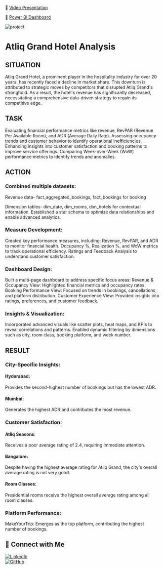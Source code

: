 📌 [Video Presentation](https://www.linkedin.com/posts/kuldeep-tanwar2845_%F0%9D%97%A5%F0%9D%97%B2%F0%9D%98%80%F0%9D%98%82%F0%9D%97%BA%F0%9D%97%B6%F0%9D%97%BB%F0%9D%97%B4-%F0%9D%97%A0%F0%9D%98%86-%F0%9D%97%97%F0%9D%97%AE%F0%9D%98%81%F0%9D%97%AE-%F0%9D%97%94%F0%9D%97%BB%F0%9D%97%AE%F0%9D%97%B9%F0%9D%98%86-activity-7281245614414217216-y29k?utm_source=share&utm_medium=member_desktop)

📌 [Power BI Dashboard](https://lnkd.in/dqYfruMr)

![project](https://github.com/tanwar2845/Hotel-Grand/blob/main/Images/Screenshot.png)

# Atliq Grand Hotel Analysis
## SITUATION
Atliq Grand Hotel, a prominent player in the hospitality industry for over 20 years, has recently faced a decline in market share.
This downturn is attributed to strategic moves by competitors that disrupted Atliq Grand's stronghold. As a result, the hotel's 
revenue has significantly decreased, necessitating a comprehensive data-driven strategy to regain its competitive edge.

## TASK
Evaluating financial performance metrics like revenue, RevPAR (Revenue Per Available Room), and ADR (Average Daily Rate).
Assessing occupancy trends and customer behavior to identify operational inefficiencies.
Enhancing insights into customer satisfaction and booking patterns to improve service offerings.
Comparing Week-over-Week (WoW) performance metrics to identify trends and anomalies.

## ACTION
### Combined multiple datasets:
Revenue data-
fact_aggregated_bookings, 
fact_bookings for booking 

Dimension tables- 
dim_date, 
dim_rooms, 
dim_hotels 
for contextual information.
Established a star schema to optimize data relationships and enable advanced analytics.

### Measure Development:
Created key performance measures, including:
Revenue, RevPAR, and ADR to monitor financial health.
Occupancy %, Realization %, and WoW metrics to track operational efficiency.
Ratings and Feedback Analysis to understand customer satisfaction.

### Dashboard Design:
Built a multi-page dashboard to address specific focus areas:
Revenue & Occupancy View: Highlighted financial metrics and occupancy rates.
Booking Performance View: Focused on trends in bookings, cancellations, and platform distribution.
Customer Experience View: Provided insights into ratings, preferences, and customer feedback.

### Insights & Visualization:
Incorporated advanced visuals like scatter plots, heat maps, and KPIs to reveal correlations and patterns.
Enabled dynamic filtering by dimensions such as city, room class, booking platform, and week number.

## RESULT

### City-Specific Insights:

#### Hyderabad:
Provides the second-highest number of bookings but has the lowest ADR.
#### Mumbai:
Generates the highest ADR and contributes the most revenue.

### Customer Satisfaction:

#### Atliq Seasons:
Receives a poor average rating of 2.4, requiring immediate attention.
#### Bangalore: 
Despite having the highest average rating for Atliq Grand, the city's overall average rating is not very good.
#### Room Classes: 
Presidential rooms receive the highest overall average rating among all room classes.

### Platform Performance:

MakeYourTrip: Emerges as the top platform, contributing the highest number of bookings.

## 🔗 Connect with Me
[![LinkedIn](https://img.shields.io/badge/LinkedIn-0077B5?style=for-the-badge&logo=linkedin&logoColor=white)](https://www.linkedin.com/in/kuldeep-tanwar2845)  
[![GitHub](https://img.shields.io/badge/GitHub-181717?style=for-the-badge&logo=github&logoColor=white)](https://github.com/tanwar2845)
